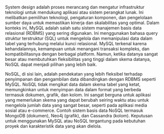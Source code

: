 System design adalah proses merancang dan mengatur infrastruktur teknologi untuk mendukung aplikasi atau sistem perangkat lunak. Ini melibatkan pemilihan teknologi, pengaturan komponen, dan pengelolaan sumber daya untuk memastikan kinerja dan skalabilitas yang optimal. Dalam konteks ini, MySQL adalah salah satu sistem manajemen basis data relasional (RDBMS) yang sering digunakan. Ini menggunakan bahasa query struktur terstruktur (SQL) untuk mengelola dan memanipulasi data dalam tabel yang terhubung melalui kunci relasional. MySQL terkenal karena kehandalannya, kemampuan untuk menangani transaksi kompleks, dan kompatibilitasnya dengan berbagai platform. Namun, ketika datanya sangat besar atau membutuhkan fleksibilitas yang tinggi dalam skema datanya, NoSQL dapat menjadi pilihan yang lebih baik.

NoSQL, di sisi lain, adalah pendekatan yang lebih fleksibel terhadap penyimpanan dan pengambilan data dibandingkan dengan RDBMS seperti MySQL. NoSQL tidak mengikat data dalam skema tabel yang ketat, memungkinkan untuk menyimpan data dalam format yang berbeda termasuk dokumen, grafik, dan kolom. Ini sangat berguna untuk aplikasi yang memerlukan skema yang dapat berubah seiring waktu atau untuk mengelola jumlah data yang sangat besar, seperti pada aplikasi media sosial atau e-commerce. Contoh sistem basis data NoSQL termasuk MongoDB (dokumen), Neo4j (grafik), dan Cassandra (kolom). Keputusan untuk menggunakan MySQL atau NoSQL tergantung pada kebutuhan proyek dan karakteristik data yang akan dielola.
